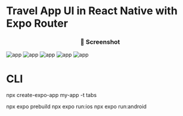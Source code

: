 # Travel App UI in React Native with Expo Router

  <h3 align="center"> 📸 Screenshot</h3>
  
  ![app](/1.png)
  ![app](/2.png)
  ![app](/3.png)
  ![app](/4.png)
  ![app](/5.png)

# CLI

npx create-expo-app my-app -t tabs

npx expo prebuild
npx expo run:ios
npx expo run:android
